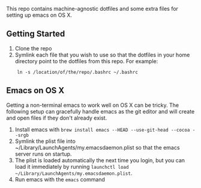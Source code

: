 This repo contains machine-agnostic dotfiles and some extra files for setting up emacs on OS X.

Getting Started
---
1. Clone the repo
2. Symlink each file that you wish to use so that the dotfiles in your home directory point to the dotfiles from this repo. For example:

```
    ln -s /location/of/the/repo/.bashrc ~/.bashrc
```

Emacs on OS X
----
Getting a non-terminal emacs to work well on OS X can be tricky. The following setup can gracefully handle emacs as the git editor and will create and open files if they don't already exist.

1. Install emacs with `brew install emacs --HEAD --use-git-head --cocoa --srgb`
1. Symlink the plist file into ~/Library/LaunchAgents/my.emacsdaemon.plist so that the emacs server runs on startup.
1. The plist is loaded automatically the next time you login, but you can load it immediately by running `launchctl load ~/Library/LaunchAgents/my.emacsdaemon.plist`.
1. Run emacs with the `emacs` command